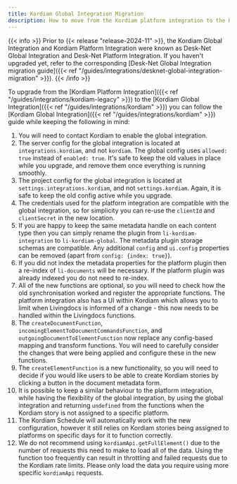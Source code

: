 ```yaml
---
title: Kordiam Global Integration Migration
description: How to move from the Kordiam platform integration to the Kordiam global integration
---
```


{{< info >}}
  Prior to {{< release "release-2024-11" >}}, the Kordiam Global Integration and Kordiam Platform Integration were known as Desk-Net Global Integration and Desk-Net Platform Integration. If you haven't upgraded yet, refer to the corresponding [Desk-Net Global Integration migration guide]({{< ref "/guides/integrations/desknet-global-integration-migration" >}}).
{{< /info >}}

To upgrade from the [Kordiam Platform Integration]({{< ref "/guides/integrations/kordiam-legacy" >}}) to the [Kordiam Global Integration]({{< ref "/guides/integrations/kordiam" >}}) you can follow the [Kordiam Global Integration]({{< ref "/guides/integrations/kordiam" >}}) guide while keeping the following in mind:

1. You will need to contact Kordiam to enable the global integration.
2. The server config for the global integration is located at `integrations.kordiam`, and not `kordiam`. The global config uses `allowed: true` instead of `enabled: true`. It's safe to keep the old values in place while you upgrade, and remove them once everything is running smoothly.
3. The project config for the global integration is located at `settings.integrations.kordiam`, and not `settings.kordiam`. Again, it is safe to keep the old config active while you upgrade.
4. The credentials used for the platform integration are compatible with the global integration, so for simplicity you can re-use the `clientId` and `clientSecret` in the new location.
5. If you are happy to keep the same metadata handle on each content type then you can simply rename the plugin from `li-kordiam-integration` to `li-kordiam-global`. The metadata plugin storage schemas are compatible. Any additional `config` and `ui.config` properties can be removed (apart from `config: {index: true}`).
6. If you did not index the metadata properties for the platform plugin then a re-index of `li-documents` will be necessary. If the platform plugin was already indexed you do not need to re-index.
7. All of the new functions are optional, so you will need to check how the old synchronisation worked and register the appropriate functions. The platform integration also has a UI within Kordiam which allows you to limit when Livingdocs is informed of a change - this now needs to be handled within the Livingdocs functions.
8. The `createDocumentFunction`, `incomingElementToDocumentCommandsFunction`, and `outgoingDocumentToElementFunction` now replace any config-based mapping and transform functions. You will need to carefully consider the changes that were being applied and configure these in the new functions.
9. The `createElementFunction` is a new functionality, so you will need to decide if you would like users to be able to create Kordiam stories by clicking a button in the document metadata form.
10. It is possible to keep a similar behaviour to the platform integration, while having the flexibility of the global integration, by using the global integration and returning `undefined` from the functions when the Kordiam story is not assigned to a specific platform.
11. The Kordiam Schedule will automatically work with the new configuration, however it still relies on Kordiam stories being assigned to platforms on specific days for it to function correctly.
12. We do not recommend using `kordiamApi.getFullElement()` due to the number of requests this need to make to load all of the data. Using the function too frequently can result in throttling and failed requests due to the Kordiam rate limits. Please only load the data you require using more specific `kordiamApi` requests.
